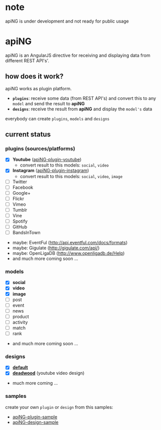 # note

apiNG is under development and not ready for public usage

# apiNG

apiNG is an AngularJS directive for receiving and displaying data from different REST API's'.

## how does it work?

apiNG works as plugin platform.
 - **`plugins`**: receive some data (from REST API's) and convert this to any `model` and send the result to **apiNG**
 - **`designs`**: receive the result from **apiNG** and display the `model's` data

everybody can create `plugins`, `models` and `designs`

## current status

### plugins (sources/platforms)
 - [x] **Youtube** ([apiNG-plugin-youtube](https://github.com/JohnnyTheTank/apiNG-plugin-youtube))
    - convert result to this models: `social`, `video`
 - [x] **Instagram** ([apiNG-plugin-instagram](https://github.com/JohnnyTheTank/apiNG-plugin-instagram))
    - convert result to this models: `social`, `video`, `image`
 - [ ] Twitter
 - [ ] Facebook
 - [ ] Google+
 - [ ] Flickr
 - [ ] Vimeo
 - [ ] Tumblr
 - [ ] Vine
 - [ ] Spotify
 - [ ] GitHub
 - [ ] BandsInTown
 - maybe: EventFul (http://api.eventful.com/docs/formats)
 - maybe: Gigulate (http://gigulate.com/api/)
 - maybe: OpenLigaDB (http://www.openligadb.de/Help)
 - and much more coming soon ...
    
### models
 - [x] **social**
 - [x] **video**
 - [x] **image**
 - [ ] post
 - [ ] event
 - [ ] news
 - [ ] product
 - [ ] activity
 - [ ] match
 - [ ] rank
 - and much more coming soon ...
    
### designs
 - [x] **[default](https://github.com/JohnnyTheTank/apiNG-design-default)**
 - [x] **[deadwood](https://github.com/JohnnyTheTank/apiNG-design-deadwood)** (youtube video design)
 - much more coming ...
 
### samples
create your own `plugin` or `design` from this samples:
- [apiNG-plugin-sample](https://github.com/JohnnyTheTank/apiNG-plugin-sample)
- [apiNG-design-sample](https://github.com/JohnnyTheTank/apiNG-design-sample)